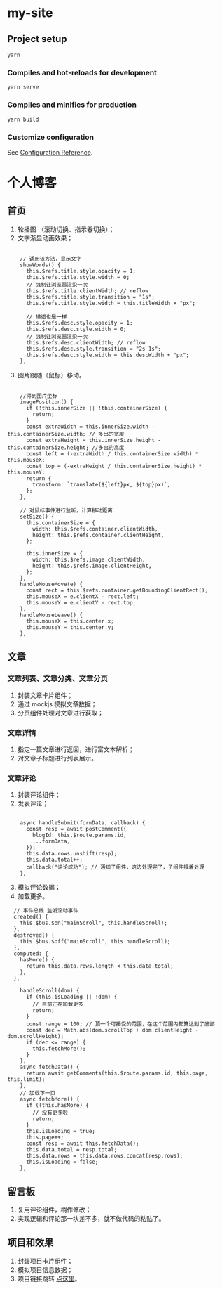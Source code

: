 # my-site

## Project setup
```
yarn
```

### Compiles and hot-reloads for development
```
yarn serve
```

### Compiles and minifies for production
```
yarn build
```

### Customize configuration
See [Configuration Reference](https://cli.vuejs.org/config/).

# 个人博客

## 首页 
1. 轮播图 （滚动切换、指示器切换）；
2. 文字渐显动画效果；

``` vue

    // 调用该方法，显示文字
    showWords() {
      this.$refs.title.style.opacity = 1;
      this.$refs.title.style.width = 0;
      // 强制让浏览器渲染一次
      this.$refs.title.clientWidth; // reflow
      this.$refs.title.style.transition = "1s";
      this.$refs.title.style.width = this.titleWidth + "px";

      // 描述也是一样
      this.$refs.desc.style.opacity = 1;
      this.$refs.desc.style.width = 0;
      // 强制让浏览器渲染一次
      this.$refs.desc.clientWidth; // reflow
      this.$refs.desc.style.transition = "2s 1s";
      this.$refs.desc.style.width = this.descWidth + "px";
    },

```

3. 图片跟随（鼠标）移动。

``` vue

    //得到图片坐标
    imagePosition() {
      if (!this.innerSize || !this.containerSize) {
        return;
      }
      const extraWidth = this.innerSize.width - this.containerSize.width; // 多出的宽度
      const extraHeight = this.innerSize.height - this.containerSize.height; //多出的高度
      const left = (-extraWidth / this.containerSize.width) * this.mouseX;
      const top = (-extraHeight / this.containerSize.height) * this.mouseY;
      return {
        transform: `translate(${left}px, ${top}px)`,
      };
    },

    // 对鼠标事件进行监听，计算移动距离
    setSize() {
      this.containerSize = {
        width: this.$refs.container.clientWidth,
        height: this.$refs.container.clientHeight,
      };

      this.innerSize = {
        width: this.$refs.image.clientWidth,
        height: this.$refs.image.clientHeight,
      };
    },
    handleMouseMove(e) {
      const rect = this.$refs.container.getBoundingClientRect();
      this.mouseX = e.clientX - rect.left;
      this.mouseY = e.clientY - rect.top;
    },
    handleMouseLeave() {
      this.mouseX = this.center.x;
      this.mouseY = this.center.y;
    },

```

## 文章
### 文章列表、文章分类、文章分页
1. 封装文章卡片组件；
2. 通过 mockjs 模拟文章数据；
3. 分页组件处理对文章进行获取；

### 文章详情
1. 指定一篇文章进行返回，进行富文本解析；
2. 对文章子标题进行列表展示。

### 文章评论
1. 封装评论组件；
2. 发表评论；
``` vue

    async handleSubmit(formData, callback) {
      const resp = await postComment({
        blogId: this.$route.params.id,
        ...formData,
      });
      this.data.rows.unshift(resp);
      this.data.total++;
      callback("评论成功"); // 通知子组件，这边处理完了，子组件接着处理
    },

```

3. 模拟评论数据；
4. 加载更多。
``` vue
  // 事件总线 监听滚动事件
  created() {
    this.$bus.$on("mainScroll", this.handleScroll);
  },
  destroyed() {
    this.$bus.$off("mainScroll", this.handleScroll);
  },
  computed: {
    hasMore() {
      return this.data.rows.length < this.data.total;
    },
  },

    handleScroll(dom) {
      if (this.isLoading || !dom) {
        // 目前正在加载更多
        return;
      }
      const range = 100; // 顶一个可接受的范围，在这个范围内都算达到了底部
      const dec = Math.abs(dom.scrollTop + dom.clientHeight - dom.scrollHeight);
      if (dec <= range) {
        this.fetchMore();
      }
    },
    async fetchData() {
      return await getComments(this.$route.params.id, this.page, this.limit);
    },
    // 加载下一页
    async fetchMore() {
      if (!this.hasMore) {
        // 没有更多啦
        return;
      }
      this.isLoading = true;
      this.page++;
      const resp = await this.fetchData();
      this.data.total = resp.total;
      this.data.rows = this.data.rows.concat(resp.rows);
      this.isLoading = false;
    },

```

## 留言板
1. 复用评论组件，稍作修改；
2. 实现逻辑和评论那一块差不多，就不做代码的粘贴了。

## 项目和效果
1. 封装项目卡片组件；
2. 模拟项目信息数据；
3. 项目链接跳转 [点这里](https://github.com/jiahao-Wu-code/Blog)。
